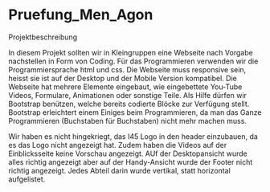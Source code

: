 # Pruefung_Men_Agon

Projektbeschreibung

In diesem Projekt sollten wir in Kleingruppen eine Webseite nach Vorgabe nachstellen in Form von Coding. Für das Programmieren verwenden wir die Programmiersprache html und css. Die Webseite muss responsive sein, heisst sie ist auf der Desktop und der Mobile Version kompatibel. Die Webseite hat mehrere Elemente eingebaut, wie eingebettete You-Tube Videos, Formulare, Animationen oder sonstige Teile. Als Hilfe dürfen wir Bootstrap benützen, welche bereits codierte Blöcke zur Verfügung stellt. Bootstrap erleichtert einem Einiges beim Programmieren, da man das Ganze Programmieren (Buchstaben für Buchstaben) nicht mehr machen muss.

Wir haben es nicht hingekriegt, das I45 Logo in den header einzubauen, da es das Logo nicht angezeigt hat.
Zudem haben die Videos auf der Einblicksseite keine Vorschau angezeigt. AUf der Desktopansicht wurde alles richtig angezeigt aber auf der Handy-Ansicht wurde der Footer nicht richtig angezeigt. Jedes Abteil darin wurde vertikal, statt horizontal aufgelistet.
